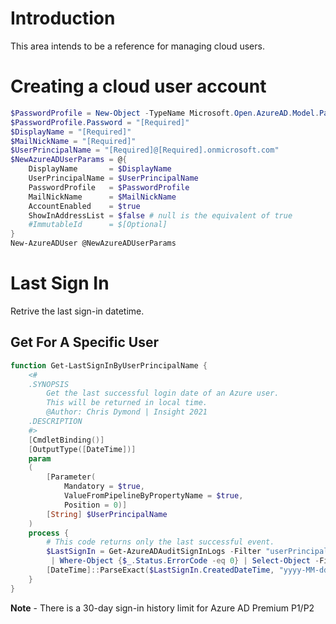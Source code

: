 # Introduction

This area intends to be a reference for managing cloud users.

# Creating a cloud user account

```powershell
$PasswordProfile = New-Object -TypeName Microsoft.Open.AzureAD.Model.PasswordProfile
$PasswordProfile.Password = "[Required]"
$DisplayName = "[Required]"
$MailNickName = "[Required]"
$UserPrincipalName = "[Required]@[Required].onmicrosoft.com"
$NewAzureADUserParams = @{
    DisplayName       = $DisplayName
    UserPrincipalName = $UserPrincipalName
    PasswordProfile   = $PasswordProfile
    MailNickName      = $MailNickName
    AccountEnabled    = $true
    ShowInAddressList = $false # null is the equivalent of true
    #ImmutableId      = $[Optional]
}
New-AzureADUser @NewAzureADUserParams
```

# Last Sign In

Retrive the last sign-in datetime.

## Get For A Specific User

```powershell
function Get-LastSignInByUserPrincipalName {
    <#
    .SYNOPSIS
        Get the last successful login date of an Azure user.
        This will be returned in local time.
        @Author: Chris Dymond | Insight 2021
    .DESCRIPTION
    #>
    [CmdletBinding()]
    [OutputType([DateTime])]
    param
    (
        [Parameter(
            Mandatory = $true,
            ValueFromPipelineByPropertyName = $true,
            Position = 0)]
        [String] $UserPrincipalName
    )
    process {
        # This code returns only the last successful event.
        $LastSignIn = Get-AzureADAuditSignInLogs -Filter "userPrincipalName eq '$UserPrincipalName'" `
         | Where-Object {$_.Status.ErrorCode -eq 0} | Select-Object -First 1
        [DateTime]::ParseExact($LastSignIn.CreatedDateTime, "yyyy-MM-ddTHH:mm:ssZ", $null)
    }
}
```

**Note** - There is a 30-day sign-in history limit for Azure AD Premium P1/P2
